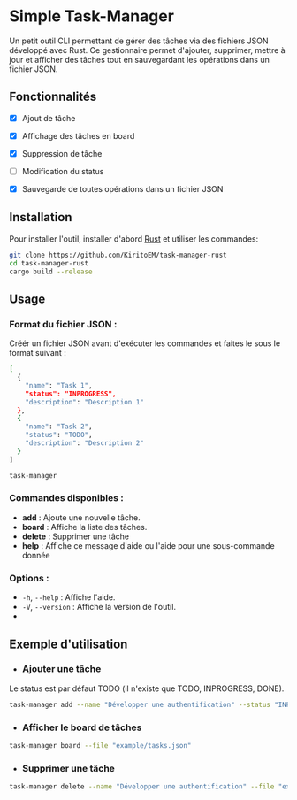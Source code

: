 # Simple Task-Manager

Un petit outil CLI permettant de gérer des tâches via des fichiers JSON développé avec Rust. Ce gestionnaire permet d'ajouter, supprimer, mettre à jour et afficher des tâches tout en sauvegardant les opérations dans un fichier JSON.

## Fonctionnalités

- [x] Ajout de tâche
- [x] Affichage des tâches en board
- [x] Suppression de tâche 
- [ ] Modification du status 
- [x] Sauvegarde de toutes opérations dans un fichier JSON



## Installation

Pour installer l'outil, installer d'abord [Rust](https://www.rust-lang.org/learn/get-started) et utiliser les commandes:

```bash
git clone https://github.com/KiritoEM/task-manager-rust
cd task-manager-rust
cargo build --release
```

## Usage

### Format du fichier JSON :
Créér un fichier JSON avant d'exécuter les commandes et faites le sous le format suivant : 

```bash
[
  {
    "name": "Task 1",
    "status": "INPROGRESS",
    "description": "Description 1"
  },
  {
    "name": "Task 2",
    "status": "TODO",
    "description": "Description 2"
  }
]
```

```bash
task-manager
```

### Commandes disponibles :
- **add** : Ajoute une nouvelle tâche.
- **board** : Affiche la liste des tâches.
- **delete** : Supprimer une tâche
- **help** : Affiche ce message d'aide ou l'aide pour une sous-commande donnée

### Options :
- `-h`, `--help` : Affiche l'aide.
- `-V`, `--version` : Affiche la version de l'outil.
- 
## Exemple d'utilisation

- ### Ajouter une tâche 
 Le status est par défaut TODO (il n'existe que TODO, INPROGRESS, DONE).

```bash
task-manager add --name "Développer une authentification" --status "INPROGRESS" --description "Mettre en place le système d'authentification avec JWT et 0Auth" --file "example/tasks.json"
```

- ### Afficher le board de tâches

```bash
task-manager board --file "example/tasks.json"
```

- ### Supprimer une tâche

```bash
task-manager delete --name "Développer une authentification" --file "example/tasks.json"
```



